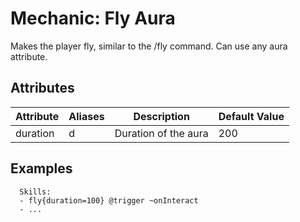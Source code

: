 Mechanic: Fly Aura
==================

Makes the player fly, similar to the /fly command. Can use any aura
attribute.

Attributes
----------

| Attribute | Aliases | Description          | Default Value |
|-----------|---------|----------------------|---------------|
| duration  | d       | Duration of the aura | 200           |

  

Examples
--------

      Skills:
      - fly{duration=100} @trigger ~onInteract
      - ...
